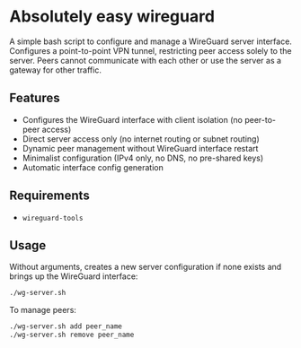 # Absolutely easy wireguard

A simple bash script to configure and manage a WireGuard server interface. Configures a point-to-point VPN tunnel, restricting peer access solely to the server. Peers cannot communicate with each other or use the server as a gateway for other traffic.

## Features

- Configures the WireGuard interface with client isolation (no peer-to-peer access)
- Direct server access only (no internet routing or subnet routing)
- Dynamic peer management without WireGuard interface restart
- Minimalist configuration (IPv4 only, no DNS, no pre-shared keys)
- Automatic interface config generation

## Requirements

- `wireguard-tools`

## Usage

Without arguments, creates a new server configuration if none exists and brings up the WireGuard interface:

```bash
./wg-server.sh
```

To manage peers:

```bash
./wg-server.sh add peer_name
./wg-server.sh remove peer_name
```
